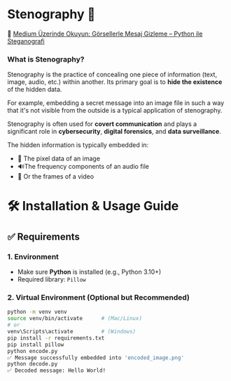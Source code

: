 # Stenography 🤫
🔗 [Medium Üzerinde Okuyun: Görsellerle Mesaj Gizleme – Python ile Steganografi](https://medium.com/@aslanbeyza3413/g%C3%B6rsellerle-mesaj-gizleme-python-ile-steganografi-uygulamas%C4%B1-b7110a75bf9b)
### What is Stenography?
Stenography is the practice of concealing one piece of information (text, image, audio, etc.) within another. Its primary goal is to **hide the existence** of the hidden data.

For example, embedding a secret message into an image file in such a way that it's not visible from the outside is a typical application of stenography.

Stenography is often used for **covert communication** and plays a significant role in **cybersecurity**, **digital forensics**, and **data surveillance**.

The hidden information is typically embedded in:

- 👾 The pixel data of an image 
- 🔊The frequency components of an audio file  
- 🎥 Or the frames of a video
# 🛠️ Installation & Usage Guide

## ✅ Requirements

### 1. Environment
- Make sure **Python** is installed (e.g., Python 3.10+)
- Required library: `Pillow`

### 2. Virtual Environment (Optional but Recommended)

```bash
python -m venv venv
source venv/bin/activate      # (Mac/Linux)
# or
venv\Scripts\activate         # (Windows)
pip install -r requirements.txt
pip install pillow
python encode.py
✅ Message successfully embedded into 'encoded_image.png'
python decode.py
✅ Decoded message: Hello World!
